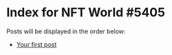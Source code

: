 # Index for NFT World #5405
Posts will be displayed in the order below:

- [Your first post](./001-first.md)

